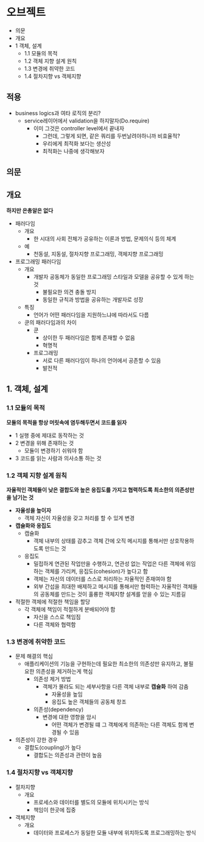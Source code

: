 # 오브젝트

- 의문
- 개요
- 1 객체, 설계
  - 1.1 모듈의 목적
  - 1.2 객체 지향 설계 원칙
  - 1.3 변경에 취약한 코드
  - 1.4 절차지향 vs 객체지향

## 적용

- business logics과 여타 로직의 분리?
  - service레이어에서 validation을 하지말자(Do.require)
    - 이미 그것은 controller level에서 끝내자
      - 그런데, 그렇게 되면, 같은 쿼리를 두번날려야하니까 비효율적?
      - 우리에게 최적화 보다는 생산성
      - 최적화는 나중에 생각해보자

## 의문

## 개요

**하지만 은총알은 없다**

- 패러다임
  - 개요
    - 한 시대의 사회 전체가 공유하는 이론과 방법, 문제의식 등의 체계
  - 예
    - 천동설, 지동설, 절차지향 프로그래밍, 객체지향 프로그래밍
- 프로그래밍 패러다임
  - 개요
    - 개발자 공동체가 동일한 프로그래밍 스타일과 모델을 공유할 수 있게 하는 것
      - 불필요한 의견 충돌 방지
      - 동일한 규칙과 방법을 공유하는 개발자로 성장
  - 특징
    - 언어가 어떤 패러다임을 지원하느냐에 따라서도 다름
  - 쿤의 패러다임과의 차이
    - 쿤
      - 상이한 두 패러다임은 함께 존재할 수 없음
      - 혁명적
    - 프로그래밍
      - 서로 다른 패러다임이 하나의 언어에서 공존할 수 있음
      - 발전적

## 1. 객체, 설계

### 1.1 모듈의 목적

**모듈의 목적을 항상 머릿속에 염두해두면서 코드를 읽자**

- 1 실행 중에 제대로 동작하는 것
- 2 변경을 위해 존재하는 것
  - 모듈이 변경하기 쉬워야 함
- 3 코드를 읽는 사람과 의사소통 하는 것

### 1.2 객체 지향 설계 원칙

**자율적인 객체들이 낮은 결합도와 높은 응집도를 가지고 협력하도록 최소한의 의존성만을 남기는 것**

- **자율성을 높이자**
  - 객체 자신이 자율성을 갖고 처리를 할 수 있게 변경
- **캡슐화와 응집도**
  - 캡슐화
    - 객체 내부의 상태를 감추고 객체 간에 오직 메시지를 통해서만 상호작용하도록 만드는 것
  - 응집도
    - 밀접하게 연관된 작업만을 수행하고, 연관성 없는 작업은 다른 객체에 위임하는 객체를 가리켜, 응집도(cohesion)가 높다고 함
    - 객체는 자신의 데이터를 스스로 처리하는 자율적인 존재여야 함
    - 외부 간섭을 최대한 배제하고 메시지를 통해서만 협력하는 자율적인 객체들의 공동체를 만드는 것이 훌륭한 객체지향 설계를 얻을 수 있는 지름길
- 적절한 객체에 적절한 책임을 할당
  - 각 객체에 책임이 적절하게 분배되어야 함
    - 자신을 스스로 책임짐
    - 다른 객체와 협력함

### 1.3 변경에 취약한 코드

- 문제 해결의 핵심
  - 애플리케이션의 기능을 구현하는데 필요한 최소한의 의존성만 유지하고, 불필요한 의존성을 제거하는게 핵심
    - 의존성 제거 방법
      - 객체가 몰라도 되는 세부사항을 다른 객체 내부로 **캡슐화** 하여 감춤
        - 자율성을 높임
        - 응집도 높은 객체들의 공동체 창조
    - 의존성(dependency)
      - 변경에 대한 영향을 암시
        - 어떤 객체가 변경될 떄 그 객체에게 의존하는 다른 객체도 함께 변경될 수 있음
- 의존성이 강한 경우
  - 결합도(coupling)가 높다
    - 결합도는 의존성과 관련이 높음

### 1.4 절차지향 vs 객체지향

- 절차지향
  - 개요
    - 프로세스와 데이터를 별도의 모듈에 위치시키는 방식
    - 책임이 한곳에 집중
- 객체지향
  - 개요
    - 데이터와 프로세스가 동일한 모듈 내부에 위치하도록 프로그래밍하는 방식
